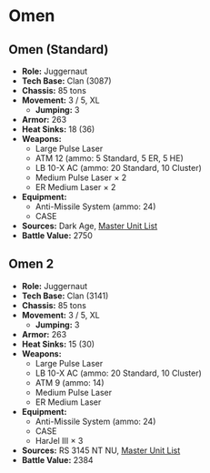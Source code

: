 # Omen
## Omen (Standard)
- **Role:** Juggernaut
- **Tech Base:** Clan (3087)
- **Chassis:** 85 tons
- **Movement:** 3 / 5, XL
  - **Jumping:** 3
- **Armor:** 263
- **Heat Sinks:** 18 (36)
- **Weapons:**
  - Large Pulse Laser
  - ATM 12 (ammo: 5 Standard, 5 ER, 5 HE)
  - LB 10-X AC (ammo: 20 Standard, 10 Cluster)
  - Medium Pulse Laser × 2
  - ER Medium Laser × 2
- **Equipment:**
  - Anti-Missile System (ammo: 24)
  - CASE
- **Sources:** Dark Age, [Master Unit List](http://masterunitlist.info/Unit/Details/2318/omen-standard)
- **Battle Value:** 2750

## Omen 2
- **Role:** Juggernaut
- **Tech Base:** Clan (3141)
- **Chassis:** 85 tons
- **Movement:** 3 / 5, XL
  - **Jumping:** 3
- **Armor:** 263
- **Heat Sinks:** 15 (30)
- **Weapons:**
  - Large Pulse Laser
  - LB 10-X AC (ammo: 20 Standard, 10 Cluster)
  - ATM 9 (ammo: 14)
  - Medium Pulse Laser
  - ER Medium Laser
- **Equipment:**
  - Anti-Missile System (ammo: 24)
  - CASE
  - HarJel III × 3
- **Sources:** RS 3145 NT NU, [Master Unit List](http://masterunitlist.info/Unit/Details/6853/omen-2)
- **Battle Value:** 2384

